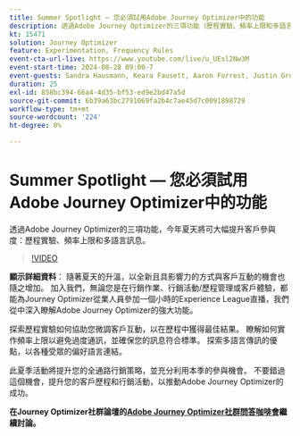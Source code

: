 ```yaml
---
title: Summer Spotlight — 您必須試用Adobe Journey Optimizer中的功能
description: 透過Adobe Journey Optimizer的三項功能（歷程實驗、頻率上限和多語言訊息），今年夏天可大幅提升客戶參與度
kt: 15471
solution: Journey Optimizer
feature: Experimentation, Frequency Rules
event-cta-url-live: https://www.youtube.com/live/u_UEsl2Nw3M
event-start-time: 2024-08-28 09:00-7
event-guests: Sandra Hausmann, Keara Fausett, Aaron Forrest, Justin Grover
duration: 25
exl-id: 858bc394-66a4-4d35-bf53-ed9e2bd47a5d
source-git-commit: 6b39a63bc2791069fa2b4c7ae45d7c0091898729
workflow-type: tm+mt
source-wordcount: '224'
ht-degree: 0%

---
```


# Summer Spotlight — 您必須試用Adobe Journey Optimizer中的功能

透過Adobe Journey Optimizer的三項功能，今年夏天將可大幅提升客戶參與度：歷程實驗、頻率上限和多語言訊息。

>[!VIDEO](https://video.tv.adobe.com/v/3433225/?learn=on)


**顯示詳細資料**：
隨著夏天的升溫，以全新且具影響力的方式與客戶互動的機會也隨之增加。 加入我們，無論您是在行銷作業、行銷活動/歷程管理或客戶體驗，都能為Journey Optimizer從業人員參加一個小時的Experience League直播，我們從中深入瞭解Adobe Journey Optimizer的強大功能。

探索歷程實驗如何協助您微調客戶互動，以在歷程中獲得最佳結果。 瞭解如何實作頻率上限以避免過度通訊，並確保您的訊息符合標準。 探索多語言傳訊的優點，以各種受眾的偏好語言連結。

此夏季活動將提升您的全通路行銷策略，並充分利用本季的參與機會。 不要錯過這個機會，提升您的客戶歷程和行銷活動，以推動Adobe Journey Optimizer的成功。

**在Journey Optimizer社群論壇的[Adobe Journey Optimizer社群問答咖啡會](https://experienceleaguecommunities.adobe.com/t5/journey-optimizer-discussions/experience-leagu[...]ugust-28th-8-30-am-pt-supercharge-your/td-p/697931)繼續討論。**
